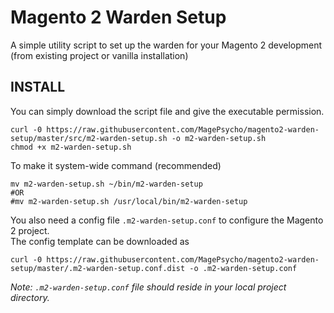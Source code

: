 # Magento 2 Warden Setup
A simple utility script to set up the warden for your Magento 2 development (from existing project or vanilla installation)

## INSTALL
You can simply download the script file and give the executable permission.
```
curl -0 https://raw.githubusercontent.com/MagePsycho/magento2-warden-setup/master/src/m2-warden-setup.sh -o m2-warden-setup.sh
chmod +x m2-warden-setup.sh
```

To make it system-wide command (recommended)
```
mv m2-warden-setup.sh ~/bin/m2-warden-setup
#OR
#mv m2-warden-setup.sh /usr/local/bin/m2-warden-setup
```

You also need a config file `.m2-warden-setup.conf` to configure the Magento 2 project.    
The config template can be downloaded as
```
curl -0 https://raw.githubusercontent.com/MagePsycho/magento2-warden-setup/master/.m2-warden-setup.conf.dist -o .m2-warden-setup.conf
```
*Note: `.m2-warden-setup.conf` file should reside in your local project directory.*
